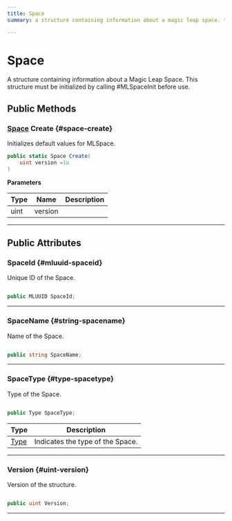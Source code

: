 ```yaml
---
title: Space
summary: a structure containing information about a magic leap space. this structure must be initialized by calling #mlspaceinit before use. 

---
```


# Space




A structure containing information about a Magic Leap Space. This structure must be initialized by calling #MLSpaceInit before use.   





## Public Methods

### [Space](/versioned_docs/version-02-Aug-2023/unity-api/api/UnityEngine.XR.MagicLeap/MLSpace/UnityEngine.XR.MagicLeap.MLSpace.Space.md) Create {#space-create}

Initializes default values for MLSpace. 

```csharp
public static Space Create(
    uint version =1u
)
```


**Parameters**

| Type | Name  | Description  | 
|--|--|--|
| uint |version||






-----------

## Public Attributes

### SpaceId {#mluuid-spaceid}

Unique ID of the Space. 

```csharp

public MLUUID SpaceId;

```






-----------

### SpaceName {#string-spacename}

Name of the Space. 

```csharp

public string SpaceName;

```






-----------

### SpaceType {#type-spacetype}

Type of the Space. 

```csharp

public Type SpaceType;

```

| Type | Description  | 
|--|--|
| [Type](/versioned_docs/version-02-Aug-2023/unity-api/api/UnityEngine.XR.MagicLeap/MLSpace/UnityEngine.XR.MagicLeap.MLSpace.md#enums-type) | Indicates the type of the Space.  |





-----------

### Version {#uint-version}

Version of the structure. 

```csharp

public uint Version;

```






-----------


